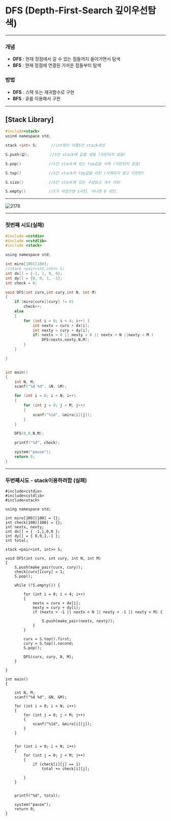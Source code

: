 # DFS (Depth-First-Search  깊이우선탐색)
-----------------------------------------------------------------------------------------------------------------------------

### 개념

- **DFS** : 현재 정점에서 갈 수 있는 점들까지 들어가면서 탐색
- **BFS** : 현재 정점에 연결된 가까운 점들부터 탐색

### 방법

- **DFS** : 스택 또는 재귀함수로 구현
- **BFS** : 큐를 이용해서 구현

-----------------------------------------------------------------------------------------------------------------------------

## [Stack Library]
	
```c 
#include<stack>
usind namespace std;

stack <int> S;      //int형의 이름S인 stack생성

S.push(값);         //S인 stack에 값을 넣음 (리턴되지 않음)

S.pop()            //S인 stack에 있는 top값을 삭제 (리턴되지 않음)

S.top()            //S인 stack의 top값을 리턴 (삭제되지 않고 리턴만)

S.size()           //S인 stack에 있는 구성요소 개수 리턴

S.empty()          //S가 비었으면 1리턴, 아니면 0 리턴.


```

	
	
-----------------------------------------------------------------------------------------------------------------------------

![2178](https://user-images.githubusercontent.com/29946480/51797612-e1565800-2249-11e9-9881-c0d5b151bdc6.JPG)

-----------------------------------------------------------------------------------------------------------------------------

### 첫번째 시도(실패)

```c
#include <cstdio>
#include <cstdlib>
#include <stack>

using namespace std;

int miro[100][100];
//stack <pair<int,int>> S;
int dx[] = {-1, 1, 0, 0};
int dy[] = {0, 0, 1, -1};
int check = 0;

void DFS(int curx,int cury,int N, int M)
{
	if (miro[curx][cury] != 0)
		check++;
	else
	{
		for (int i = 0; i < 4; i++) {
			int nextx = curx + dx[i];
			int nexty = cury + dy[i];
			if( nextx > 0 || nexty > 0 || nextx < N ||nexty < M )
				DFS(nextx,nexty,N,M);
		}
	}

}


int main()
{
	int N, M;
	scanf("%d %d", &N, &M);

	for (int i = 0; i < N; i++)
	{
		for (int j = 0; j < M; j++)
		{
			scanf("%1d", &miro[i][j]);
		}
	}

	DFS(0,0,N,M);

	printf("%d", check);

	system("pause");
	return 0;
}
```
-----------------------------------------------------------------------------------------------------------------------------

### 두번째시도 -  stack이용하려함 (실패)

```
#include<cstdio>
#include<cstdlib>
#include<stack>

using namespace std;

int miro[100][100] = {};
int check[100][100] = {};
int nextx, nexty;
int dx[] = { -1,1,0,0 };
int dy[] = { 0,0,1,-1 };
int total;

stack <pair<int, int>> S;

void DFS(int curx, int cury, int N, int M)
{
	S.push(make_pair(curx, cury));
	check[curx][cury] = 1;
	S.pop();

	while (!S.empty()) {

		for (int i = 0; i < 4; i++)
		{
			nextx = curx + dx[i];
			nexty = cury + dy[i];
			if (nextx > -1 || nextx < N || nexty > -1 || nexty < M) {

				S.push(make_pair(nextx, nexty));
			}
		}

		curx = S.top().first;
		cury = S.top().second;
		S.pop();

		DFS(curx, cury, N, M);
	}

}

int main()
{

	int N, M;
	scanf("%d %d", &N, &M);

	for (int i = 0; i < N; i++)
	{
		for (int j = 0; j < M; j++)
		{
			scanf("%1d", &miro[i][j]);
		}
	}


	for (int i = 0; i < N; i++)
	{
		for (int j = 0; j < M; j++)
		{
			if (check[i][j] == 1)
				total += check[i][j];

		}
	}


	printf("%d", total);

	system("pause");
	return 0;
}
```

